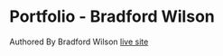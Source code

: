 # Portfolio - Bradford Wilson
Authored By Bradford Wilson
[live site](https://bradforddean1.github.io/portfolio)
